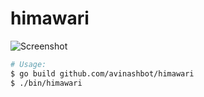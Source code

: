 # himawari

![Screenshot](https://i.imgur.com/XKuMLvA.png)

```bash
# Usage:
$ go build github.com/avinashbot/himawari
$ ./bin/himawari
```
